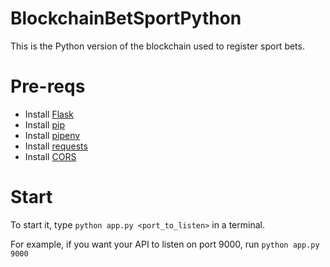 # BlockchainBetSportPython

This is the Python version of the blockchain used to register sport bets.

# Pre-reqs

- Install <a href="http://flask.pocoo.org/docs/1.0/installation/#installation" target="_blank">Flask</a>
- Install <a href="https://pip.pypa.io/en/stable/installing/" target="_blank">pip</a>
- Install <a href="https://pypi.org/project/pipenv/" target="_blank">pipenv</a>
- Install <a href="http://docs.python-requests.org/en/master/user/install/" target="_blank">requests</a>
- Install <a href="https://flask-cors.readthedocs.io/en/latest/" target="_blank">CORS</a>

# Start

To start it, type `python app.py <port_to_listen>` in a terminal.

For example, if you want your API to listen on port 9000, run `python app.py 9000`
